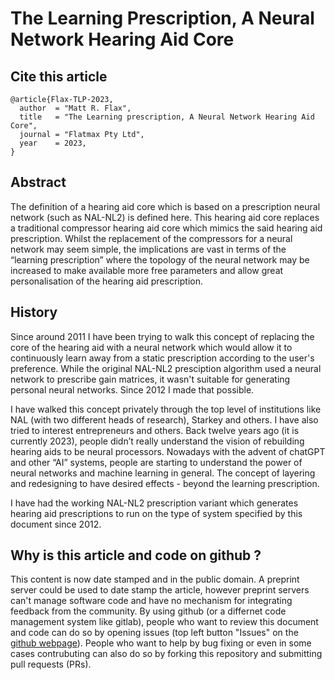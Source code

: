 # The Learning Prescription, A Neural Network Hearing Aid Core

## Cite this article
```
@article{Flax-TLP-2023,
  author  = "Matt R. Flax",
  title   = "The Learning prescription, A Neural Network Hearing Aid Core",
  journal = "Flatmax Pty Ltd",
  year    = 2023,
}
```
## Abstract

The definition of a hearing aid core which is based on a prescription neural network (such as NAL-NL2) is defined here. This hearing aid core replaces a traditional compressor hearing aid core which mimics the said hearing aid prescription. Whilst the replacement of the compressors for a neural network may seem simple, the implications are vast in terms of the “learning prescription” where the topology of the neural network may be increased to make available more free parameters and allow great personalisation of the hearing aid prescription.

## History

Since around 2011 I have been trying to walk this concept of replacing the core of the hearing aid with a neural network which would allow it to continuously learn away from a static prescription according to the user's preference. While the original NAL-NL2 presciption algorithm used a neural network to prescribe gain matrices, it wasn't suitable for generating personal neural networks. Since 2012 I made that possible.

I have walked this concept privately through the top level of institutions like NAL (with two different heads of research), Starkey and others. I have also tried to interest entrepreneurs and others. Back twelve years ago (it is currently 2023), people didn’t really understand the vision of rebuilding hearing aids to be neural processors. Nowadays with the advent of chatGPT and other “AI” systems, people are starting to understand the power of neural networks and machine learning in general. The concept of layering and redesigning to have desired effects - beyond the learning prescription.

I have had the working NAL-NL2 prescription variant which generates hearing aid prescriptions to run on the type of system specified by this document since 2012.

## Why is this article and code on github ?

This content is now date stamped and in the public domain. A preprint server could be used to date stamp the article, however preprint servers can't manage software code and have no mechanism for integrating feedback from the community. By using github (or a differnet code management system like gitlab), people who want to review this document and code can do so by opening issues (top left button "Issues" on the [github webpage](https://github.com/flatmax/hearing.aid-neural.network-core)). People who want to help by bug fixing or even in some cases contrubuting can also do so by forking this repository and submitting pull requests (PRs).
